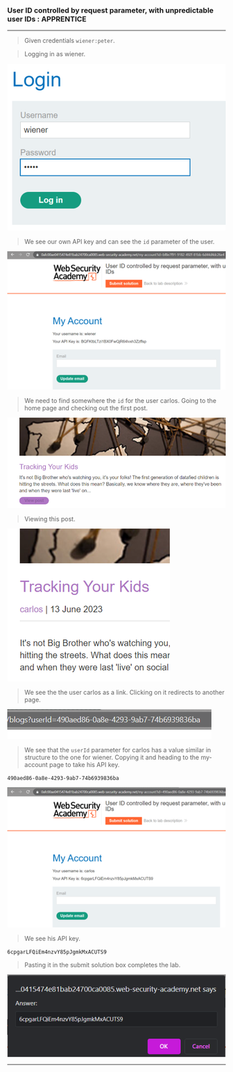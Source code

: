 
### User ID controlled by request parameter, with unpredictable user IDs : APPRENTICE

---

> Given credentials `wiener:peter`.


> Logging in as wiener.

![](./screenshots/lab3-login.png)

> We see our own API key and can see the `id` parameter of the user.

![](./screenshots/lab8-wiener.png)

> We need to find somewhere the `id` for the user carlos.
> Going to the home page and checking out the first post.

![](./screenshots/lab8-post.png)

> Viewing this post.

![](./screenshots/lab8-carlos.png)

 > We see the the user carlos as a link.
 > Clicking on it redirects to another page.
 
![](./screenshots/lab8-carlosid.png)

> We see that the `userId` parameter for carlos has a value similar in structure to the one for wiener.
> Copying it and heading to the my-account page to take his API key.
```
490aed86-0a8e-4293-9ab7-74b6939836ba
```

![](./screenshots/lab8-car.png)

> We see his API key.
```
6cpgarLFQiEm4nzvY85pJgmkMxACUTS9
```

> Pasting it in the submit solution box completes the lab.

![](./screenshots/lab8-submit.png)

---
